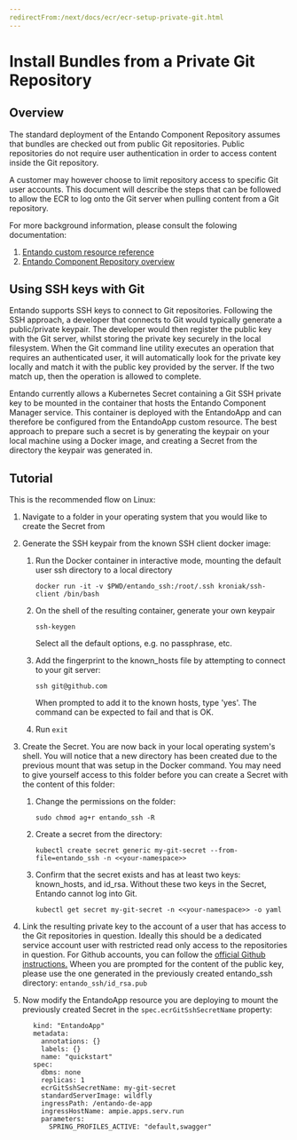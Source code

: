 ```yaml
---
redirectFrom:/next/docs/ecr/ecr-setup-private-git.html
---
```

# Install Bundles from a Private Git Repository

## Overview
The standard deployment of the Entando Component Repository assumes that bundles are checked out from public Git repositories. Public repositories do not require user authentication in order to access content inside the Git repository.

A customer may however choose to limit repository access to specific Git user accounts. This document will
describe the steps that can be followed to allow the ECR to log onto the Git server when pulling content from a
Git repository.

For more background information, please consult the folowing documentation:
1. [Entando custom resource reference](../../docs/concepts/custom-resources.md)
2. [Entando Component Repository overview](../../docs/ecr/ecr-overview.md)

## Using SSH keys with Git
Entando supports SSH keys to connect to Git repositories. Following the SSH approach, a developer that 
connects to Git would typically generate a public/private keypair. The developer would then register the public
key with the Git server, whilst storing the private key securely in the local filesystem. When the Git command line
utility executes an operation that requires an authenticated user, it will automatically look for the private
key locally and match it with the public key provided by the server. If the two match up, then the operation is allowed to complete.

Entando currently allows a Kubernetes Secret containing a Git SSH private key to be mounted in the container that hosts the Entando Component Manager service. This container is deployed with the EntandoApp and can therefore be configured
from the EntandoApp custom resource. The best approach to prepare such a secret is by generating the keypair on 
your local machine using a Docker image, and creating a Secret from the directory the keypair was generated in.

## Tutorial
This is the recommended flow on Linux:

1. Navigate to a folder in your operating system that you would like to create the Secret from

2. Generate the SSH keypair from the known SSH client docker image:

    1. Run the Docker container in interactive mode, mounting the default user ssh directory to a local directory

         ```
         docker run -it -v $PWD/entando_ssh:/root/.ssh kroniak/ssh-client /bin/bash 
         ```

    2. On the shell of the resulting container, generate your own keypair

        ```
        ssh-keygen
        ```

        Select all the default options, e.g. no passphrase, etc.

    3. Add the fingerprint to the known_hosts file by attempting to connect to your git server:

        ```
        ssh git@github.com
        ```

        When prompted to add it to the known hosts, type 'yes'. The command can be expected to fail and that is OK.

    4. Run `exit`

3. Create the Secret. You are now back in your local operating system's shell. You will notice that a new directory has been created due
    to the previous mount that was setup in the Docker command. You may need to give yourself access to this folder before
    you can create a Secret with the content of this folder:

    1. Change the permissions on the folder:
    
        ```
        sudo chmod ag+r entando_ssh -R
        ```
        
    2. Create a secret from the directory:
    
        ```
        kubectl create secret generic my-git-secret --from-file=entando_ssh -n <<your-namespace>>
        ```
        
    3. Confirm that the secret exists and has at least two keys: known_hosts, and id_rsa. Without these two keys in the 
        Secret, Entando cannot log into Git.
        
        ```
        kubectl get secret my-git-secret -n <<your-namespace>> -o yaml
        ```

4. Link the resulting private key to the account of a user that has access to the Git repositories in question. Ideally
this should be a dedicated service account user with restricted read only access to the repositories in question. For Github
accounts, you can follow the [official Github instructions.](https://docs.github.com/en/free-pro-team@latest/github/authenticating-to-github/adding-a-new-ssh-key-to-your-github-account)
Wheen you are prompted for the content of the public key, please use the one generated in the previously created
entando_ssh directory:
```entando_ssh/id_rsa.pub```   

5. Now modify the EntandoApp resource you are deploying to mount the previously created Secret in the 
`spec.ecrGitSshSecretName` property:
```   
      kind: "EntandoApp"
      metadata:
        annotations: {}
        labels: {}
        name: "quickstart"
      spec:
        dbms: none
        replicas: 1
        ecrGitSshSecretName: my-git-secret
        standardServerImage: wildfly
        ingressPath: /entando-de-app
        ingressHostName: ampie.apps.serv.run
        parameters:
          SPRING_PROFILES_ACTIVE: "default,swagger"
```
